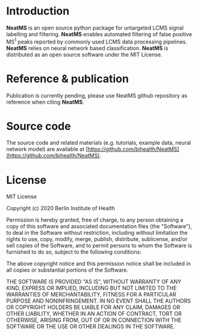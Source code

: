 # Introduction

**NeatMS** is an open source python package for untargeted LCMS signal labelling and filtering. **NeatMS** enables automated filtering of false positive MS<sup>1</sup> peaks reported by commonly used LCMS data processing pipelines. **NeatMS** relies on neural network based classification. **NeatMS** is distributed as an open source software under the MIT License.

# Reference & publication

Publication is currently pending, please use NeatMS github repository as reference when citing **NeatMS**.

# Source code
The source code and related materials (e.g. tutorials, example data, neural network model) are available at [https://github.com/bihealth/NeatMS](https://github.com/bihealth/NeatMS).

# License

MIT License

Copyright (c) 2020 Berlin Institute of Health

Permission is hereby granted, free of charge, to any person obtaining a copy
of this software and associated documentation files (the "Software"), to deal
in the Software without restriction, including without limitation the rights
to use, copy, modify, merge, publish, distribute, sublicense, and/or sell
copies of the Software, and to permit persons to whom the Software is
furnished to do so, subject to the following conditions:

The above copyright notice and this permission notice shall be included in all
copies or substantial portions of the Software.

THE SOFTWARE IS PROVIDED "AS IS", WITHOUT WARRANTY OF ANY KIND, EXPRESS OR
IMPLIED, INCLUDING BUT NOT LIMITED TO THE WARRANTIES OF MERCHANTABILITY,
FITNESS FOR A PARTICULAR PURPOSE AND NONINFRINGEMENT. IN NO EVENT SHALL THE
AUTHORS OR COPYRIGHT HOLDERS BE LIABLE FOR ANY CLAIM, DAMAGES OR OTHER
LIABILITY, WHETHER IN AN ACTION OF CONTRACT, TORT OR OTHERWISE, ARISING FROM,
OUT OF OR IN CONNECTION WITH THE SOFTWARE OR THE USE OR OTHER DEALINGS IN THE
SOFTWARE.

